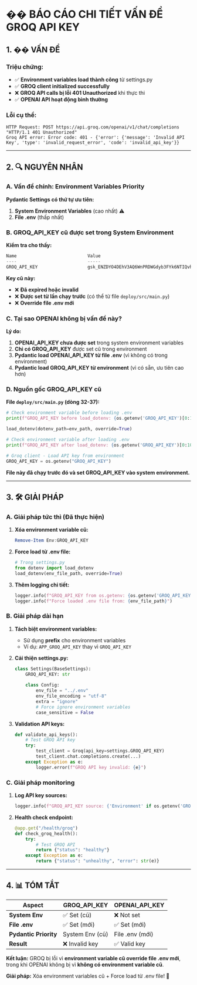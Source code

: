 
# �� **BÁO CÁO CHI TIẾT VẤN ĐỀ GROQ API KEY**

## 1. �� **VẤN ĐỀ**

### **Triệu chứng:**
- ✅ **Environment variables load thành công** từ settings.py
- ✅ **GROQ client initialized successfully** 
- ❌ **GROQ API calls bị lỗi 401 Unauthorized** khi thực thi
- ✅ **OPENAI API hoạt động bình thường**

### **Lỗi cụ thể:**
```
HTTP Request: POST https://api.groq.com/openai/v1/chat/completions "HTTP/1.1 401 Unauthorized"
Groq API error: Error code: 401 - {'error': {'message': 'Invalid API Key', 'type': 'invalid_request_error', 'code': 'invalid_api_key'}}
```

---

## 2. 🔍 **NGUYÊN NHÂN**

### **A. Vấn đề chính: Environment Variables Priority**

**Pydantic Settings có thứ tự ưu tiên:**
1. **System Environment Variables** (cao nhất) ⚠️
2. **File .env** (thấp nhất)

### **B. GROQ_API_KEY cũ được set trong System Environment**

**Kiểm tra cho thấy:**
```powershell
Name                           Value
----                           -----
GROQ_API_KEY                   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
```

**Key cũ này:**
- ❌ **Đã expired hoặc invalid**
- ❌ **Được set từ lần chạy trước** (có thể từ file `deploy/src/main.py`)
- ❌ **Override file .env mới**

### **C. Tại sao OPENAI không bị vấn đề này?**

**Lý do:**
1. **OPENAI_API_KEY chưa được set** trong system environment variables
2. **Chỉ có GROQ_API_KEY** được set cũ trong environment
3. **Pydantic load OPENAI_API_KEY từ file .env** (vì không có trong environment)
4. **Pydantic load GROQ_API_KEY từ environment** (vì có sẵn, ưu tiên cao hơn)

### **D. Nguồn gốc GROQ_API_KEY cũ**

**File `deploy/src/main.py` (dòng 32-37):**
```python
# Check environment variable before loading .env
print(f"GROQ_API_KEY before load_dotenv: {os.getenv('GROQ_API_KEY')[0:10]}")

load_dotenv(dotenv_path=env_path, override=True)

# Check environment variable after loading .env
print(f"GROQ_API_KEY after load_dotenv: {os.getenv('GROQ_API_KEY')[0:10]}")

# Groq client - Load API key from environment
GROQ_API_KEY = os.getenv("GROQ_API_KEY")
```

**File này đã chạy trước đó và set GROQ_API_KEY vào system environment.**

---

## 3. 🛠️ **GIẢI PHÁP**

### **A. Giải pháp tức thì (Đã thực hiện)**

1. **Xóa environment variable cũ:**
   ```powershell
   Remove-Item Env:GROQ_API_KEY
   ```

2. **Force load từ .env file:**
   ```python
   # Trong settings.py
   from dotenv import load_dotenv
   load_dotenv(env_file_path, override=True)
   ```

3. **Thêm logging chi tiết:**
   ```python
   logger.info(f"GROQ_API_KEY from os.getenv: {os.getenv('GROQ_API_KEY', 'NOT_SET')[:10]}...")
   logger.info(f"Force loaded .env file from: {env_file_path}")
   ```

### **B. Giải pháp dài hạn**

1. **Tách biệt environment variables:**
   - Sử dụng **prefix** cho environment variables
   - Ví dụ: `APP_GROQ_API_KEY` thay vì `GROQ_API_KEY`

2. **Cải thiện settings.py:**
   ```python
   class Settings(BaseSettings):
       GROQ_API_KEY: str
       
       class Config:
           env_file = "../.env"
           env_file_encoding = "utf-8"
           extra = "ignore"
           # Force ignore environment variables
           case_sensitive = False
   ```

3. **Validation API keys:**
   ```python
   def validate_api_keys():
       # Test GROQ API key
       try:
           test_client = Groq(api_key=settings.GROQ_API_KEY)
           test_client.chat.completions.create(...)
       except Exception as e:
           logger.error(f"GROQ API key invalid: {e}")
   ```

### **C. Giải pháp monitoring**

1. **Log API key sources:**
   ```python
   logger.info(f"GROQ_API_KEY source: {'Environment' if os.getenv('GROQ_API_KEY') else '.env file'}")
   ```

2. **Health check endpoint:**
   ```python
   @app.get("/health/groq")
   def check_groq_health():
       try:
           # Test GROQ API
           return {"status": "healthy"}
       except Exception as e:
           return {"status": "unhealthy", "error": str(e)}
   ```

---

## 4. 📊 **TÓM TẮT**

| Aspect | GROQ_API_KEY | OPENAI_API_KEY |
|--------|---------------|----------------|
| **System Env** | ✅ Set (cũ) | ❌ Not set |
| **File .env** | ✅ Set (mới) | ✅ Set (mới) |
| **Pydantic Priority** | System Env (cũ) | File .env (mới) |
| **Result** | ❌ Invalid key | ✅ Valid key |

**Kết luận:** GROQ bị lỗi vì **environment variable cũ override file .env mới**, trong khi OPENAI không bị vì **không có environment variable cũ**.

**Giải pháp:** Xóa environment variables cũ + Force load từ .env file! 🚀